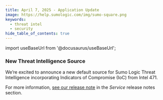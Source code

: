 ```yaml
---
title: April 7, 2025 - Application Update
image: https://help.sumologic.com/img/sumo-square.png
keywords:
  - threat intel
  - security
hide_table_of_contents: true    
---
```


import useBaseUrl from '@docusaurus/useBaseUrl';

### New Threat Intelligence Source

We’re excited to announce a new default source for Sumo Logic Threat Intelligence incorporating Indicators of Compromise (IoC) from Intel 471.

For more information, [see our release note](/release-notes-service/2025/04/07/security/) in the *Service* release notes section.